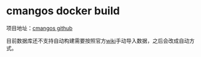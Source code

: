 cmangos docker build
========================================
项目地址：[cmangos github][1]

目前数据库还不支持自动构建需要按照官方[wiki][2]手动导入数据，之后会改成自动方式。

[1]: https://github.com/cmangos "github"
[2]: https://github.com/cmangos/issues/wiki/Installation-Instructions "wiki"
